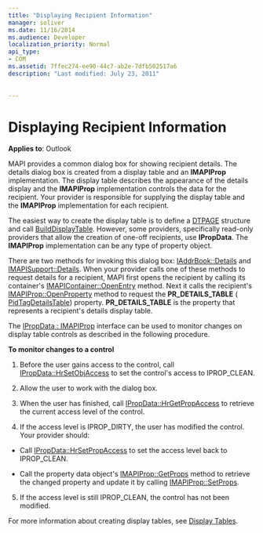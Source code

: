 ```yaml
---
title: "Displaying Recipient Information"
manager: soliver
ms.date: 11/16/2014
ms.audience: Developer
localization_priority: Normal
api_type:
- COM
ms.assetid: 7ffec274-ee90-44c7-ab2e-7dfb502517a6
description: "Last modified: July 23, 2011"
 
 
---
```


# Displaying Recipient Information

  
  
**Applies to**: Outlook 
  
MAPI provides a common dialog box for showing recipient details. The details dialog box is created from a display table and an **IMAPIProp** implementation. The display table describes the appearance of the details display and the **IMAPIProp** implementation controls the data for the recipient. Your provider is responsible for supplying the display table and the **IMAPIProp** implementation for each recipient. 
  
The easiest way to create the display table is to define a [DTPAGE](dtpage.md) structure and call [BuildDisplayTable](builddisplaytable.md). However, some providers, specifically read-only providers that allow the creation of one-off recipients, use **IPropData**. The **IMAPIProp** implementation can be any type of property object. 
  
There are two methods for invoking this dialog box: [IAddrBook::Details](iaddrbook-details.md) and [IMAPISupport::Details](imapisupport-details.md). When your provider calls one of these methods to request details for a recipient, MAPI first opens the recipient by calling its container's [IMAPIContainer::OpenEntry](imapicontainer-openentry.md) method. Next it calls the recipient's [IMAPIProp::OpenProperty](imapiprop-openproperty.md) method to request the **PR_DETAILS_TABLE** ( [PidTagDetailsTable](pidtagdetailstable-canonical-property.md)) property. **PR_DETAILS_TABLE** is the property that represents a recipient's details display table. 
  
The [IPropData : IMAPIProp](ipropdataimapiprop.md) interface can be used to monitor changes on display table controls as described in the following procedure. 
  
 **To monitor changes to a control**
  
1. Before the user gains access to the control, call [IPropData::HrSetObjAccess](ipropdata-hrsetobjaccess.md) to set the control's access to IPROP_CLEAN. 
    
2. Allow the user to work with the dialog box. 
    
3. When the user has finished, call [IPropData::HrGetPropAccess](ipropdata-hrgetpropaccess.md) to retrieve the current access level of the control. 
    
4. If the access level is IPROP_DIRTY, the user has modified the control. Your provider should:
    
  - Call [IPropData::HrSetPropAccess](ipropdata-hrsetpropaccess.md) to set the access level back to IPROP_CLEAN. 
    
  - Call the property data object's [IMAPIProp::GetProps](imapiprop-getprops.md) method to retrieve the changed property and update it by calling [IMAPIProp::SetProps](imapiprop-setprops.md).
    
5. If the access level is still IPROP_CLEAN, the control has not been modified. 
    
For more information about creating display tables, see [Display Tables](display-tables.md).
  

